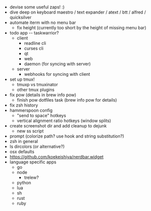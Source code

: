 - devise some useful zaps! :)
- dive deep on keyboard maestro / text expander / atext / btt / alfred / quicksilver
- automate iterm with no menu bar
  - fix height (currently too short by the height of missing menu bar)
- todo app -- taskwarrior?
  - client
    - readline cli
    - curses cli
    - qt
    - web
    - daemon (for syncing with server)
  - server
    - webhooks for syncing with client
- set up tmux!
  - tmuxp vs tmuxinator
  - other tmux plugins
- fix pow (details in brew info pow)
  - finish pow dotfiles task (brew info pow for details)
- fix zsh history
- hammerspoon config
  - "send to space" hotkeys
  - vertical alignment ratio hotkeys (window splits)
- create screenshot dir and add cleanup to dejunk
  - new ss script
- prompt (colorize path? use hook and string substitution?)
- zsh in general
- ls dircolors (or alternative?)
- osx defaults
- https://github.com/koekeishiya/nerdbar.widget
- language specific apps
  - go
  - node
    - trelew?
  - python
  - lua
  - sh
  - rust
  - ruby
